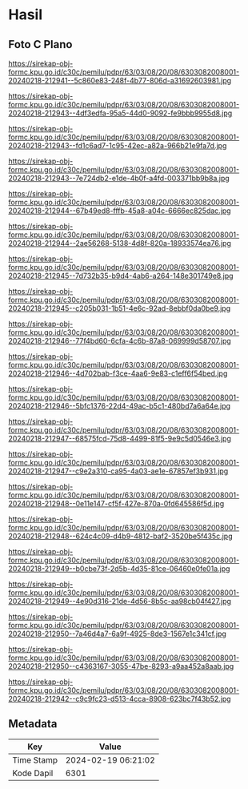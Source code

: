 # Hasil

## Foto C Plano

https://sirekap-obj-formc.kpu.go.id/c30c/pemilu/pdpr/63/03/08/20/08/6303082008001-20240218-212941--5c860e83-248f-4b77-806d-a31692603981.jpg

https://sirekap-obj-formc.kpu.go.id/c30c/pemilu/pdpr/63/03/08/20/08/6303082008001-20240218-212943--4df3edfa-95a5-44d0-9092-fe9bbb9955d8.jpg

https://sirekap-obj-formc.kpu.go.id/c30c/pemilu/pdpr/63/03/08/20/08/6303082008001-20240218-212943--fd1c6ad7-1c95-42ec-a82a-966b21e9fa7d.jpg

https://sirekap-obj-formc.kpu.go.id/c30c/pemilu/pdpr/63/03/08/20/08/6303082008001-20240218-212943--7e724db2-e1de-4b0f-a4fd-003371bb9b8a.jpg

https://sirekap-obj-formc.kpu.go.id/c30c/pemilu/pdpr/63/03/08/20/08/6303082008001-20240218-212944--67b49ed8-fffb-45a8-a04c-6666ec825dac.jpg

https://sirekap-obj-formc.kpu.go.id/c30c/pemilu/pdpr/63/03/08/20/08/6303082008001-20240218-212944--2ae56268-5138-4d8f-820a-18933574ea76.jpg

https://sirekap-obj-formc.kpu.go.id/c30c/pemilu/pdpr/63/03/08/20/08/6303082008001-20240218-212945--7d732b35-b9d4-4ab6-a264-148e301749e8.jpg

https://sirekap-obj-formc.kpu.go.id/c30c/pemilu/pdpr/63/03/08/20/08/6303082008001-20240218-212945--c205b031-1b51-4e6c-92ad-8ebbf0da0be9.jpg

https://sirekap-obj-formc.kpu.go.id/c30c/pemilu/pdpr/63/03/08/20/08/6303082008001-20240218-212946--77f4bd60-6cfa-4c6b-87a8-069999d58707.jpg

https://sirekap-obj-formc.kpu.go.id/c30c/pemilu/pdpr/63/03/08/20/08/6303082008001-20240218-212946--4d702bab-f3ce-4aa6-9e83-c1eff6f54bed.jpg

https://sirekap-obj-formc.kpu.go.id/c30c/pemilu/pdpr/63/03/08/20/08/6303082008001-20240218-212946--5bfc1376-22d4-49ac-b5c1-480bd7a6a64e.jpg

https://sirekap-obj-formc.kpu.go.id/c30c/pemilu/pdpr/63/03/08/20/08/6303082008001-20240218-212947--68575fcd-75d8-4499-81f5-9e9c5d0546e3.jpg

https://sirekap-obj-formc.kpu.go.id/c30c/pemilu/pdpr/63/03/08/20/08/6303082008001-20240218-212947--c9e2a310-ca95-4a03-ae1e-67857ef3b931.jpg

https://sirekap-obj-formc.kpu.go.id/c30c/pemilu/pdpr/63/03/08/20/08/6303082008001-20240218-212948--0e11e147-cf5f-427e-870a-0fd645586f5d.jpg

https://sirekap-obj-formc.kpu.go.id/c30c/pemilu/pdpr/63/03/08/20/08/6303082008001-20240218-212948--624c4c09-d4b9-4812-baf2-3520be5f435c.jpg

https://sirekap-obj-formc.kpu.go.id/c30c/pemilu/pdpr/63/03/08/20/08/6303082008001-20240218-212949--b0cbe73f-2d5b-4d35-81ce-06460e0fe01a.jpg

https://sirekap-obj-formc.kpu.go.id/c30c/pemilu/pdpr/63/03/08/20/08/6303082008001-20240218-212949--4e90d316-21de-4d56-8b5c-aa98cb04f427.jpg

https://sirekap-obj-formc.kpu.go.id/c30c/pemilu/pdpr/63/03/08/20/08/6303082008001-20240218-212950--7a46d4a7-6a9f-4925-8de3-1567e1c341cf.jpg

https://sirekap-obj-formc.kpu.go.id/c30c/pemilu/pdpr/63/03/08/20/08/6303082008001-20240218-212950--c4363167-3055-47be-8293-a9aa452a8aab.jpg

https://sirekap-obj-formc.kpu.go.id/c30c/pemilu/pdpr/63/03/08/20/08/6303082008001-20240218-212942--c9c9fc23-d513-4cca-8908-623bc7f43b52.jpg


## Metadata

| Key        | Value               |
| ---------- | ------------------- |
| Time Stamp | 2024-02-19 06:21:02 |
| Kode Dapil | 6301                |



